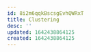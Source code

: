 ```yaml
---
id: 8i2m6qqkBscsgEvhQWRxT
title: Clustering
desc: ''
updated: 1642438864125
created: 1642438864125
---
```



